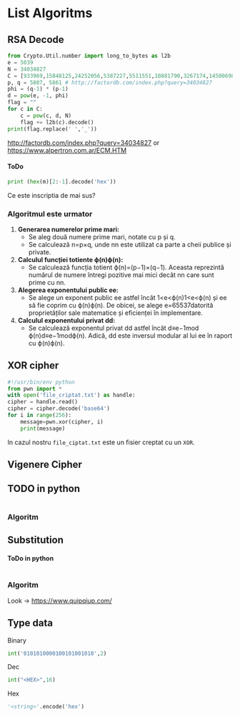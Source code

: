 # List Algoritms 

## RSA Decode
```python
from Crypto.Util.number import long_to_bytes as l2b
e = 5039
N = 34034827
C = [933969,15848125,24252056,5387227,5511551,10881790,3267174,14500698,28242580,933969,32093017,18035208,2594090,2594090,9122397,21290815,15930721,4502231,5173234,21290815,23241728,2594090,21290815,18035208,10891227,15930721,202434,202434,21290815,5511551,202434,4502231,5173234,25243036] # In cazul dat fiecare este un simbol criptat
p, q = 5807, 5861 # http://factordb.com/index.php?query=34034827
phi = (q-1) * (p-1)
d = pow(e, -1, phi)
flag = ""
for c in C:
	c = pow(c, d, N)
	flag += l2b(c).decode()
print(flag.replace(' ','_'))
```
http://factordb.com/index.php?query=34034827 or
https://www.alpertron.com.ar/ECM.HTM
#### ToDo
```python
print (hex(m)[2:-1].decode('hex'))
```
Ce este inscriptia de mai sus?
### Algoritmul este urmator
1. **Generarea numerelor prime mari:**
    - Se aleg două numere prime mari, notate cu p și q.
    - Se calculează n=p×q, unde nn este utilizat ca parte a cheii publice și private.
2. **Calculul funcției totiente ϕ(n)ϕ(n):**
    - Se calculează funcția totient ϕ(n)=(p−1)×(q−1). Aceasta reprezintă numărul de numere întregi pozitive mai mici decât nn care sunt prime cu nn.
3. **Alegerea exponentului public ee:**
    - Se alege un exponent public ee astfel încât 1<e<ϕ(n)1<e<ϕ(n) și ee să fie coprim cu ϕ(n)ϕ(n). De obicei, se alege e=65537datorită proprietăților sale matematice și eficienței în implementare.
4. **Calculul exponentului privat dd:**
    - Se calculează exponentul privat dd astfel încât d≡e−1mod  ϕ(n)d≡e−1modϕ(n). Adică, dd este inversul modular al lui ee în raport cu ϕ(n)ϕ(n).
## XOR cipher
```python
#!/usr/bin/env python
from pwn import *
with open('file_criptat.txt') as handle:
cipher = handle.read()
cipher = cipher.decode('base64')
for i in range(256):
	message=pwn.xor(cipher, i)
	print(message)
```
In cazul nostru `file_ciptat.txt` este un fisier creptat cu un `XOR`.


## Vigenere Cipher 
## TODO in python
```python

```
### Algoritm 


## Substitution
#### ToDo in python
```python

```
### Algoritm

Look -> https://www.quipqiup.com/

## Type data
Binary
```python
int('0101010000100101001010',2)
```
Dec
```python
int("<HEX>",16)
```
Hex
```python
'<string>'.encode('hex')
```
